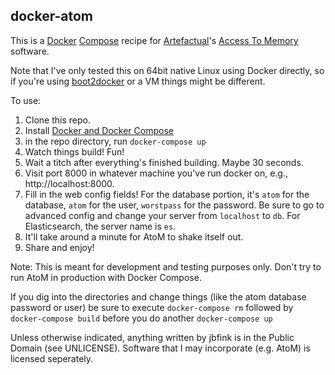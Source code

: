 docker-atom
-----------
This is a [Docker](http://docker.com) [Compose](https://docs.docker.com/compose/) recipe for [Artefactual](http://www.artefactual.com/)'s [Access To Memory](http://www.artefactual.com/services/atom-2/) software. 

Note that I've only tested this on 64bit native Linux using Docker directly, so if you're using [boot2docker](https://github.com/boot2docker/boot2docker) or a VM things might be different.

To use:

1. Clone this repo.
2. Install [Docker and Docker Compose](http://docs.docker.com/compose/install/)
3. in the repo directory, run ```docker-compose up```
4. Watch things build! Fun!
5. Wait a titch after everything's finished building. Maybe 30 seconds.
6. Visit port 8000 in whatever machine you've run docker on, e.g., http://localhost:8000.
7. Fill in the web config fields! For the database portion, it's ```atom``` for the database, ```atom``` for the user, ```worstpass``` for the password. Be sure to go to advanced config and change your server from ```localhost``` to ```db```. For Elasticsearch, the server name is ```es```.
8. It'll take around a minute for AtoM to shake itself out.
9. Share and enjoy!

Note: This is meant for development and testing purposes only. Don't try to run AtoM in production with Docker Compose.

If you dig into the directories and change things (like the atom database password or user) be sure to execute ```docker-compose rm``` followed by ```docker-compose build``` before you do another ```docker-compose up```


Unless otherwise indicated, anything written by jbfink is in the Public Domain (see UNLICENSE). Software that I may incorporate (e.g. AtoM) is licensed seperately.
